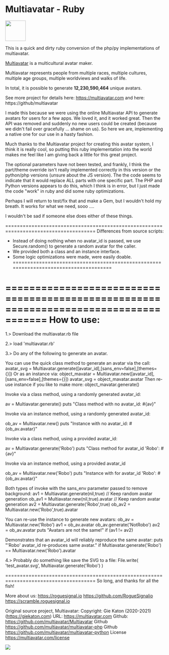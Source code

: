 # Multiavatar - Ruby #

<img src="https://raw.githubusercontent.com/multiavatar/Multiavatar/main/logo.png?v=001" width="65">

This is a quick and dirty ruby conversion of the php/py implementations of multiavatar.

[Multiavatar](https://multiavatar.com) is a multicultural avatar maker.

Multiavatar represents people from multiple races, multiple cultures, multiple age groups, multiple worldviews and walks of life.

In total, it is possible to generate **12,230,590,464** unique avatars.

See more project for details here: https://multiavatar.com and here: https://github/multiavatar

I made this because we were using the online Multiavatar API to generate avatars for users for a few apps.  We loved it, and it worked great.  Then the API was removed and suddenly no new users could be created (because we didn't fail over gracefully ... shame on us).  So here we are, implementing a native one for our use in a hasty fashion.

Much thanks to the Multiavatar project for creating this avatar system, I think it is really cool, so putting this ruby implementation into the world makes me feel like I am giving back a little for this great project.

The optional parameters have not been tested, and frankly, I think the part/theme override isn't really implemented  correctly in this version or the python/php versions (unsure about the JS version).  The the code seems to indicate that it would replace ALL parts with one specific part.  The PHP and Python versions appears to do this, which I think is in error, but I just made the code "work" in ruby and did some ruby optimizations.

Perhaps I will return to test/fix that and make a Gem, but I wouldn't hold my breath.  It works for what we need, sooo ....

I wouldn't be sad if someone else does either of these things.

=====================================================================================
Differences from source scripts:
* Instead of doing nothing when no avatar_id is passed, we use Secure.random() 
  to generate a random avatar for the caller.
* We provided both a class and an instance interface.
* Some logic optimizations were made, were easily doable.
=====================================================================================

=====================================================================================
How to use:
=====================================================================================
1.> Download the multiavatar.rb file

2.> load 'multiavatar.rb'

3.> Do any of the following to generate an avatar.

You can use the quick class method to generate an avatar via the call:
  avatar_svg = Multiavatar.generate([avatar_id],[sans_env=false],[themes={}])
Or as an instance via:
  object_mavatar = Multiavatar.new([avatar_id],[sans_env=false],[themes={}])
  avatar_svg = object_mavatar.avatar
Then re-use instance if you like to make more:
  object_mavatar.generate()

Invoke via a class method, using a randomly generated avatar_id:

  av = Multiavatar.generate()
  puts "Class method with no avatar_id: #{av}"

Invoke via an instance method, using a randomly generated avatar_id:

  ob_av = Multiavatar.new()
  puts "Instance with no avatar_id: #{ob_av.avatar}"

Invoke via a class method, using a provided avatar_id:

  av = Multiavatar.generate('Robo')
  puts "Class method for avatar_id 'Robo': #{av}"

Invoke via an instance method, using a provided avatar_id

  ob_av = Multiavatar.new('Robo')
  puts "Instance with for avatar_id 'Robo': #{ob_av.avatar}"

Both types of invoke with the sans_env parameter passed to remove background:
  av1 = Multiavatar.generate(nil,true) // Keep random avatar generation
  ob_av1 = Multiavatar.new(nil,true).avatar // Keep random avatar generation
  av2 = Multiavatar.generate('Robo',true)
  ob_av2 = Multiavatar.new('Robo',true).avatar

You can re-use the instance to generate new avatars:
  ob_av = Multiavatar.new('Robo')
  av1 = ob_av.avatar
  ob_av.generate('NotRobo')
  av2 = ob_av.avatar
  puts "Avatars are not the same!" if (av1 != av2)

Demonstrates that an avatar_id will reliably reproduce the same avatar:
  puts "'Robo' avatar_id re-produces same avatar." if Multiavatar.generate('Robo') == Multiavatar.new('Robo').avatar

4.> Probably do something like save the SVG to a file:
  File.write( 'test_avatar.svg', Multiavatar.generate('Robo') ) 

=====================================================================================
So long, and thanks for all the fish!

More about us: 
  https://roguesignal.io
  https://github.com/RogueSignalio
  https://scramble.roguesignal.io

Original source project, Multiavatar:
  Copyright: Gie Katon (2020-2021) (https://giekaton.com)
  URL:      https://multiavatar.com
  Github:   https://github.com/multiavatar/Multiavatar
  Github    https://github.com/multiavatar/multiavatar-php
  Github    https://github.com/multiavatar/multiavatar-python
  License   https://multiavatar.com/license

<img src="https://multiavatar.com/press/img/screenshots/screenshot-02.png?v=001">
